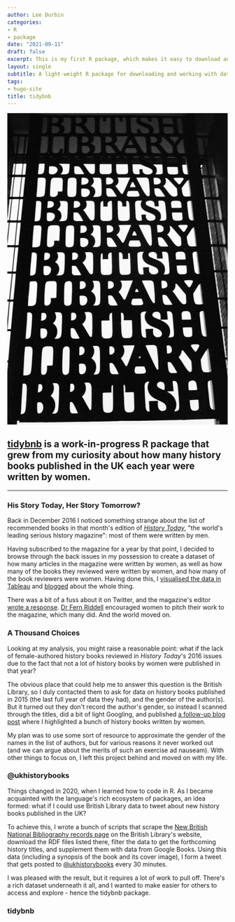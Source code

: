```yaml
---
author: Lee Durbin
categories:
- R
- package
date: "2021-09-11"
draft: false
excerpt: This is my first R package, which makes it easy to download and work with data on new records added to the British National Bibliography.
layout: single
subtitle: A light-weight R package for downloading and working with data on new records added to the British National Bibliography
tags:
- hugo-site
title: tidybnb
---
```


![The thought spiral](featured-british-library.jpg "'British Library' by RobertWitcher is licensed under CC BY 2.0 ")

## [tidybnb](https://github.com/lddurbin/tidybnb) is a work-in-progress R package that grew from my curiosity about how many history books published in the UK each year were written by women.

---

### His Story Today, Her Story Tomorrow?

Back in December 2016 I noticed something strange about the list of recommended books in that month's edition of [*History Today*](https://www.historytoday.com/), "the world's leading serious history magazine": most of them were written by men.

Having subscribed to the magazine for a year by that point, I decided to browse through the back issues in my possession to create a dataset of how many articles in the magazine were written by women, as well as how many of the books they reviewed were written by women, and how many of the book reviewers were women. Having done this, I [visualised the data in Tableau](https://public.tableau.com/app/profile/lee.durbin/viz/History_Today/HisStoryTodayHerStoryTomorrow) and [blogged](https://treigladau.wordpress.com/2016/12/18/his-story-today-her-story-tomorrow/) about the whole thing.

There was a bit of a fuss about it on Twitter, and the magazine's editor [wrote a response](https://medium.com/@historytoday1951/a-response-to-his-story-today-her-story-tomorrow-2a172f8090d1). [Dr Fern Riddell](https://twitter.com/FernRiddell) encouraged women to pitch their work to the magazine, which many did. And the world moved on.

### A Thousand Choices

Looking at my analysis, you might raise a reasonable point: what if the lack of female-authored history books reviewed in *History Today*'s 2016 issues due to the fact that not a lot of history books by women were published in that year?

The obvious place that could help me to answer this question is the British Library, so I duly contacted them to ask for data on history books published in 2015 (the last full year of data they had), and the gender of the author(s). But it turned out they don't record the author's gender, so instead I scanned through the titles, did a bit of light Googling, and published [a follow-up blog post](https://treigladau.wordpress.com/2017/01/25/a-thousand-choices/) where I highlighted a bunch of history books written by women.

My plan was to use some sort of resource to approximate the gender of the names in the list of authors, but for various reasons it never worked out (and we can argue about the merits of such an exercise ad nauseam). With other things to focus on, I left this project behind and moved on with my life.

### @ukhistorybooks
Things changed in 2020, when I learned how to code in R. As I became acquainted with the language's rich ecosystem of packages, an idea formed: what if I could use British Library data to tweet about new history books published in the UK?

To achieve this, I wrote a bunch of scripts that scrape the [New British National Bibliography records page](https://www.bl.uk/collection-metadata/new-bnb-records) on the British Library's website, download the RDF files listed there, filter the data to get the forthcoming history titles, and supplement them with data from Google Books. Using this data (including a synopsis of the book and its cover image), I form a tweet that gets posted to [@ukhistorybooks](https://twitter.com/ukhistorybooks) every 30 minutes.

I was pleased with the result, but it requires a lot of work to pull off. There's a rich dataset underneath it all, and I wanted to make easier for others to access and explore - hence the tidybnb package.

### tidybnb


